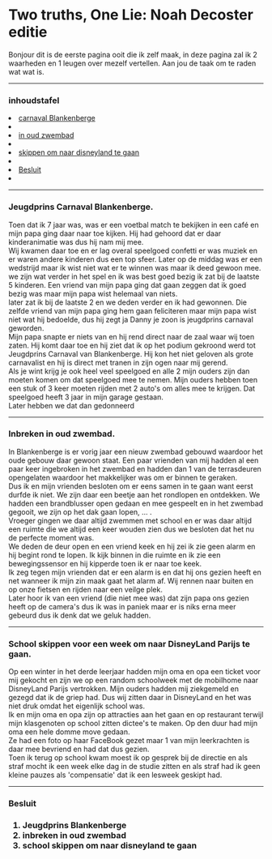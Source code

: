 <!DOCTYPE html>
<html lang="en">
<head>
    <meta charset="UTF-8">
    <meta name="viewport" content="width=device-width, initial-scale=1.0">
    <link rel="stylesheet" href="Opmaak 2 thruths 1 lie.css">
    <title>Document</title>
</head>
<body>
    <h1>Two truths, One Lie: Noah Decoster editie</h1>
    <p>Bonjour dit is de eerste pagina ooit die ik zelf maak, in deze pagina zal ik 2 waarheden en 1 leugen over mezelf vertellen. Aan jou de taak om te raden wat wat is.</p>
    <hr>
    <h3>inhoudstafel</h3>
    <li><a href="#jeugdprins"> carnaval Blankenberge<a><li>
    <li><a href="#inbreken">in oud zwembad<a><li>
    <li><a href="#skippen">skippen om naar disneyland te gaan<a><li>
    <li><a href="#besluit">Besluit<a><li>
     <hr>
    <h3 id="jeugdprins">Jeugdprins Carnaval Blankenberge.</h3>
    <p>Toen dat ik 7 jaar was, was er een voetbal match te bekijken in een café en mijn papa ging daar naar toe kijken. Hij had gehoord dat er daar kinderanimatie was dus hij nam mij mee. <br>Wij kwamen daar toe en er lag overal speelgoed confetti er was muziek en er waren andere kinderen dus een top sfeer. Later op de middag was er een wedstrijd maar ik wist niet wat er te winnen was maar ik deed gewoon mee. <br>we zijn wat verder in het spel en ik was best goed bezig ik zat bij de laatste 5 kinderen. Een vriend van mijn papa ging dat gaan zeggen dat ik goed bezig was maar mijn papa wist helemaal van niets. <br>later zat ik bij de laatste 2 en we deden verder en ik had gewonnen. Die zelfde vriend van mijn papa ging hem gaan feliciteren maar mijn papa wist niet wat hij bedoelde, dus hij zegt ja Danny je zoon is jeugdprins carnaval geworden. <br> Mijn papa snapte er niets van en hij rend direct naar de zaal waar wij toen zaten. Hij komt daar toe en hij ziet dat ik op het podium gekroond werd tot Jeugdprins Carnaval van Blankenberge. Hij kon het niet geloven als grote carnavalist en hij is direct met tranen in zijn ogen naar mij gerend. <br>Als je wint krijg je ook heel veel speelgoed en alle 2 mijn ouders zijn dan moeten komen om dat speelgoed mee te nemen. Mijn ouders hebben toen een stuk of 3 keer moeten rijden met 2 auto's om alles mee te krijgen. Dat speelgoed heeft 3 jaar in mijn garage gestaan. <br>Later hebben we dat dan gedonneerd</p>
</body><hr>
<h3 id="inbreken">Inbreken in oud zwembad.</h3>
<p>In Blankenberge is er vorig jaar een nieuw zwembad gebouwd waardoor het oude gebouw daar gewoon staat. Een paar vrienden van mij hadden al een paar keer ingebroken in het zwembad en hadden dan 1 van de terrasdeuren opengelaten waardoor het makkelijker was om er binnen te geraken. <br>Dus ik en mijn vrienden besloten om er eens samen in te gaan want eerst durfde ik niet. We zijn daar een beetje aan het rondlopen en ontdekken. We hadden een brandblusser open gedaan en mee gespeelt en in het zwembad gegooit, we zijn op het dak gaan lopen, ... . <br> Vroeger gingen we daar altijd zwemmen met school en er was daar altijd een ruimte die we altijd een keer wouden zien dus we besloten dat het nu de perfecte moment was. <br>We deden de deur open en een vriend keek en hij zei ik zie geen alarm en hij begint rond te lopen. Ik kijk binnen in die ruimte en ik zie een bewegingssensor en hij kipperde toen ik er naar toe keek. <br>Ik zeg tegen mijn vrienden dat er een alarm is en dat hij ons gezien heeft en net wanneer ik mijn zin maak gaat het alarm af. Wij rennen naar buiten en op onze fietsen en rijden naar een veilge plek. <br> Later hoor ik van een vriend (die niet mee was) dat zijn papa ons gezien heeft op de camera's dus ik was in paniek maar er is niks erna meer gebeurd dus ik denk dat we geluk hadden.</p>
</body><hr>
<h3 id="skippen">School skippen voor een week om naar DisneyLand Parijs te gaan.</h3>
<p>Op een winter in het derde leerjaar hadden mijn oma en opa een ticket voor mij gekocht en zijn we op een random schoolweek met de mobilhome naar DisneyLand Parijs vertrokken. Mijn ouders hadden mij ziekgemeld en gezegd dat ik de griep had. Dus wij zitten daar in DisneyLand en het was niet druk omdat het eigenlijk school was. <br>Ik en mijn oma en opa zijn op attracties aan het gaan en op restaurant terwijl mijn klasgenoten op school zitten dictee's te maken. Op den duur had mijn oma een hele domme move gedaan. <br>Ze had een foto op haar FaceBook gezet maar 1 van mijn leerkrachten is daar mee bevriend en had dat dus gezien. <br> Toen ik terug op school kwam moest ik op gesprek bij de directie en als straf mocht ik een week elke dag in de studie zitten en als straf had ik geen kleine pauzes als 'compensatie' dat ik een lesweek geskipt had.</p>
<hr>
<h3 id="besluit">Besluit<h3>
<ol>
    <li>Jeugdprins Blankenberge</li>
    <li>inbreken in oud zwembad</li>
    <li>school skippen om naar disneyland te gaan</li>
<ol>
   
</html>
